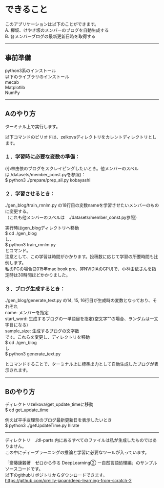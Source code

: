
# できること
このアプリケーションは以下のことができます。  
    A. 欅坂、けやき坂のメンバーのブログを自動生成する  
    B. 各メンバーブログの最新更新日時を取得する  

--------------------------------------------------------------------------------------  

## 事前準備
python3系のインストール  
以下のライブラリのインストール  
mecab  
Matplotlib  
NumPy  

--------------------------------------------------------------------------------------  

## Aのやり方
ターミナル上で実行します。  
  
以下コマンドのピリオドは、zelkovaディレクトリをカレントディレクトリとします。  
  
### １．学習時に必要な変数の準備：  
(小林由依のブログをスクレイピングしたいとき。他メンバーのスペルは./datasets/member_const.pyを参照)：  
    $ python3 ./prepare/prep_all.py kobayashi     
  
### ２．学習させるとき：  
./gen_blog/train_rnnlm.py の18行目の変数nameを学習させたいメンバーのものに変更する。  
（これも他メンバーのスペルは　./datasets/member_const.py参照）  
  
実行時はgen_blogディレクトリへ移動  
    $ cd ./gen_blog  
し、  
    $ python3 train_rnnlm.py  
とコマンド。  
注意として、この学習は時間がかかります。投稿数に応じて学習の所要時間も比例します。  
私のPCの場合(2015年mac book pro、非NVIDIAのGPU)で、小林由依さんを指定時は30時間ほどかかりました。  


### ３．ブログ生成するとき：  
./gen_blog/generate_text.py の14, 15, 16行目が生成時の変数となっており、それぞれ  
name: メンバーを指定  
start_word: 生成するブログの一単語目を指定(空文字""の場合、ランダムは一文字目になる)  
sample_size: 生成するブログの文字数  
です。これらを変更し、ディレクトリを移動  
    $ cd ./gen_blog  
し  
    $ python3 generate_text.py  

とコマンドすることで、ターミナル上に標準出力として自動生成したブログが表示されます。  


--------------------------------------------------------------------------------------  

## Bのやり方  
ディレクトリzelkova/get_update_timeに移動  
    $ cd get_update_time  

例えば平手友理奈のブログ最新更新日を表示したいとき  
    $ python3 ./getUpdateTime.py hirate  

--------------------------------------------------------------------------------------  

ディレクトリ　./dl-parts 内にあるすべてのファイルは私が生成したものではありません。  
この中にディープラーニングの推論と学習に必要なツールが入っています。  

「斎藤康毅著　ゼロから作る DeepLearning② ー自然言語処理編」のサンプルソースコードです。  
以下のgithubリポジトリからダウンロードできます。  
<https://github.com/oreilly-japan/deep-learning-from-scratch-2>

